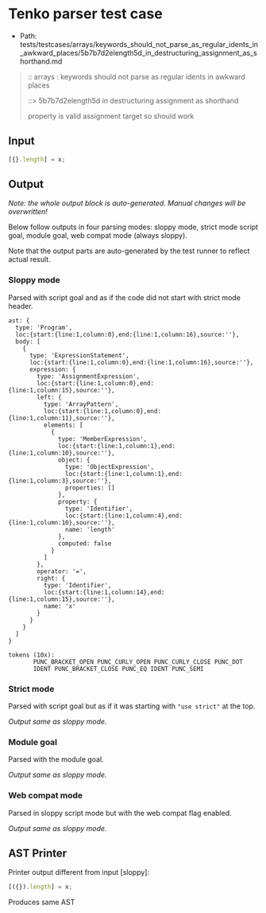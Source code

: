 # Tenko parser test case

- Path: tests/testcases/arrays/keywords_should_not_parse_as_regular_idents_in_awkward_places/5b7b7d2elength5d_in_destructuring_assignment_as_shorthand.md

> :: arrays : keywords should not parse as regular idents in awkward places
>
> ::> 5b7b7d2elength5d in destructuring assignment as shorthand
>
> property is valid assignment target so should work

## Input

`````js
[{}.length] = x;
`````

## Output

_Note: the whole output block is auto-generated. Manual changes will be overwritten!_

Below follow outputs in four parsing modes: sloppy mode, strict mode script goal, module goal, web compat mode (always sloppy).

Note that the output parts are auto-generated by the test runner to reflect actual result.

### Sloppy mode

Parsed with script goal and as if the code did not start with strict mode header.

`````
ast: {
  type: 'Program',
  loc:{start:{line:1,column:0},end:{line:1,column:16},source:''},
  body: [
    {
      type: 'ExpressionStatement',
      loc:{start:{line:1,column:0},end:{line:1,column:16},source:''},
      expression: {
        type: 'AssignmentExpression',
        loc:{start:{line:1,column:0},end:{line:1,column:15},source:''},
        left: {
          type: 'ArrayPattern',
          loc:{start:{line:1,column:0},end:{line:1,column:11},source:''},
          elements: [
            {
              type: 'MemberExpression',
              loc:{start:{line:1,column:1},end:{line:1,column:10},source:''},
              object: {
                type: 'ObjectExpression',
                loc:{start:{line:1,column:1},end:{line:1,column:3},source:''},
                properties: []
              },
              property: {
                type: 'Identifier',
                loc:{start:{line:1,column:4},end:{line:1,column:10},source:''},
                name: 'length'
              },
              computed: false
            }
          ]
        },
        operator: '=',
        right: {
          type: 'Identifier',
          loc:{start:{line:1,column:14},end:{line:1,column:15},source:''},
          name: 'x'
        }
      }
    }
  ]
}

tokens (10x):
       PUNC_BRACKET_OPEN PUNC_CURLY_OPEN PUNC_CURLY_CLOSE PUNC_DOT
       IDENT PUNC_BRACKET_CLOSE PUNC_EQ IDENT PUNC_SEMI
`````

### Strict mode

Parsed with script goal but as if it was starting with `"use strict"` at the top.

_Output same as sloppy mode._

### Module goal

Parsed with the module goal.

_Output same as sloppy mode._

### Web compat mode

Parsed in sloppy script mode but with the web compat flag enabled.

_Output same as sloppy mode._

## AST Printer

Printer output different from input [sloppy]:

````js
[({}).length] = x;
````

Produces same AST

